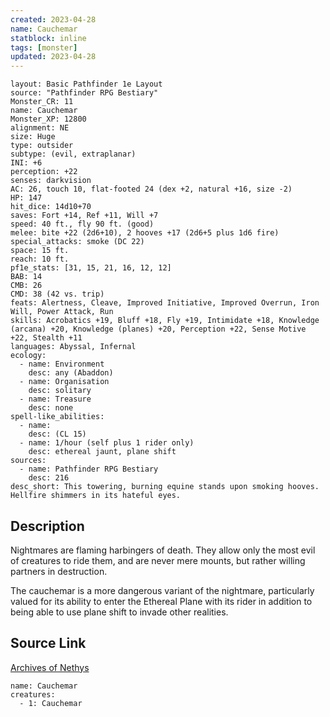 ```yaml
---
created: 2023-04-28
name: Cauchemar
statblock: inline
tags: [monster]
updated: 2023-04-28
---
```

```statblock
layout: Basic Pathfinder 1e Layout
source: "Pathfinder RPG Bestiary"
Monster_CR: 11
name: Cauchemar
Monster_XP: 12800
alignment: NE
size: Huge
type: outsider
subtype: (evil, extraplanar)
INI: +6
perception: +22
senses: darkvision
AC: 26, touch 10, flat-footed 24 (dex +2, natural +16, size -2)
HP: 147
hit_dice: 14d10+70
saves: Fort +14, Ref +11, Will +7
speed: 40 ft., fly 90 ft. (good)
melee: bite +22 (2d6+10), 2 hooves +17 (2d6+5 plus 1d6 fire)
special_attacks: smoke (DC 22)
space: 15 ft.
reach: 10 ft.
pf1e_stats: [31, 15, 21, 16, 12, 12]
BAB: 14
CMB: 26
CMD: 38 (42 vs. trip)
feats: Alertness, Cleave, Improved Initiative, Improved Overrun, Iron Will, Power Attack, Run
skills: Acrobatics +19, Bluff +18, Fly +19, Intimidate +18, Knowledge (arcana) +20, Knowledge (planes) +20, Perception +22, Sense Motive +22, Stealth +11
languages: Abyssal, Infernal
ecology:
  - name: Environment
    desc: any (Abaddon)
  - name: Organisation
    desc: solitary
  - name: Treasure
    desc: none
spell-like_abilities:
  - name:
    desc: (CL 15)
  - name: 1/hour (self plus 1 rider only)
    desc: ethereal jaunt, plane shift
sources:
  - name: Pathfinder RPG Bestiary
    desc: 216
desc_short: This towering, burning equine stands upon smoking hooves. Hellfire shimmers in its hateful eyes.
```
## Description
Nightmares are flaming harbingers of death. They allow only the most evil of creatures to ride them, and are never mere mounts, but rather willing partners in destruction.

The cauchemar is a more dangerous variant of the nightmare, particularly valued for its ability to enter the Ethereal Plane with its rider in addition to being able to use plane shift to invade other realities.
## Source Link
[Archives of Nethys](https://aonprd.com/MonsterDisplay.aspx?ItemName=Cauchemar)
```encounter-table
name: Cauchemar
creatures:
  - 1: Cauchemar
```
